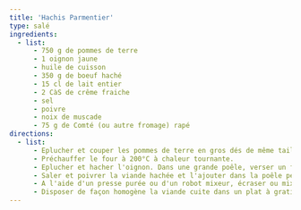 ```yaml
---
title: 'Hachis Parmentier'
type: salé
ingredients:
  - list:
      - 750 g de pommes de terre
      - 1 oignon jaune
      - huile de cuisson
      - 350 g de boeuf haché
      - 15 cl de lait entier
      - 2 CàS de crême fraiche
      - sel
      - poivre
      - noix de muscade
      - 75 g de Comté (ou autre fromage) rapé
directions:
  - list:
      - Eplucher et couper les pommes de terre en gros dés de même taille. Les faire cuire à la vapeur environ 20 min, le temps que les morceaux deviennent bien fondant.
      - Préchauffer le four à 200°C à chaleur tournante.
      - Eplucher et hacher l'oignon. Dans une grande poêle, verser un filet d'huile puis faire revenir l'oignon haché pendant 3 min.
      - Saler et poivrer la viande hachée et l'ajouter dans la poêle pendant 8 min environ. Bien égrener la viande.
      - A l'aide d'un presse purée ou d'un robot mixeur, écraser ou mixer les morceaux cuits avec le lait et la crême fraiche (et le jus de cuisson de la viande si présent). Saler, poivrer et râper un peu de noix de muscade. 
      - Disposer de façon homogène la viande cuite dans un plat à gratin (23 * 23 cm par exemple) puis la purée et terminer en saupoudrant de fromage rapé. Enfourner 10 min à 200°C puis 2 min en mode grillade.
---
```

